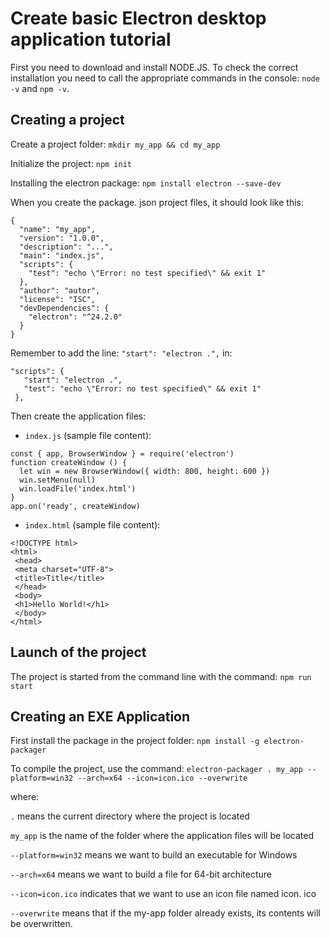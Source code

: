 # Create basic Electron desktop application tutorial

First you need to download and install NODE.JS. To check the correct installation you need to call the appropriate commands in the console: ```node -v``` and ```npm -v```.

## Creating a project
Create a project folder: ```mkdir my_app && cd my_app```

Initialize the project: ```npm init```

Installing the electron package: ```npm install electron --save-dev```

When you create the package. json project files, it should look like this:
```
{
  "name": "my_app",
  "version": "1.0.0",
  "description": "...",
  "main": "index.js",
  "scripts": {
    "test": "echo \"Error: no test specified\" && exit 1"
  },
  "author": "autor",
  "license": "ISC",
  "devDependencies": {
    "electron": "^24.2.0"
  }
}
```
Remember to add the line: ```"start": "electron .",``` in:
```
"scripts": {
   "start": "electron .",
   "test": "echo \"Error: no test specified\" && exit 1"
 },
```
Then create the application files:
- ```index.js``` (sample file content):
```
const { app, BrowserWindow } = require('electron')
function createWindow () {
  let win = new BrowserWindow({ width: 800, height: 600 })
  win.setMenu(null)
  win.loadFile('index.html')
}
app.on('ready', createWindow)
```
- ```index.html``` (sample file content):
```
<!DOCTYPE html>
<html>
 <head>
 <meta charset="UTF-8">
 <title>Title</title>
 </head>
 <body>
 <h1>Hello World!</h1>
 </body>
</html>
```

## Launch of the project
The project is started from the command line with the command: ```npm run start```

## Creating an EXE Application
First install the package in the project folder: ```npm install -g electron-packager```

To compile the project, use the command: ```electron-packager . my_app --platform=win32 --arch=x64 --icon=icon.ico --overwrite```

where:

```.``` means the current directory where the project is located

```my_app``` is the name of the folder where the application files will be located

```--platform=win32``` means we want to build an executable for Windows

```--arch=x64``` means we want to build a file for 64-bit architecture

```--icon=icon.ico``` indicates that we want to use an icon file named icon. ico

```--overwrite``` means that if the my-app folder already exists, its contents will be overwritten.
